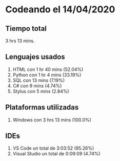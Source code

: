 # Codeando el 14/04/2020

## Tiempo total
3 hrs 13 mins.

## Lenguajes usados
1. HTML con 1 hr 40 mins (52.04%)
1. Python con 1 hr 4 mins (33.19%)
1. SQL con 13 mins (7.19%)
1. C# con 9 mins (4.74%)
1. Stylus con 5 mins (2.84%)

## Plataformas utilizadas
1. Windows con 3 hrs 13 mins (100.0%)

## IDEs
1. VS Code un total de 3:03:52 (95.26%)
1. Visual Studio un total de 0:09:09 (4.74%)
